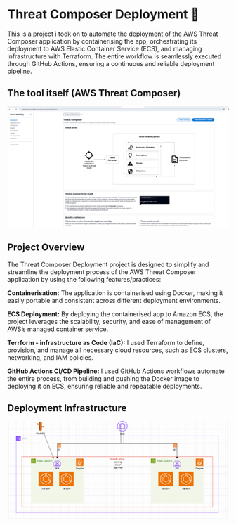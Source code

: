 # Threat Composer Deployment 🚀

This is a project i took on to automate the deployment of the AWS Threat Composer application by containerising the app, orchestrating its deployment to AWS Elastic Container Service (ECS), and managing infrastructure with Terraform. The entire workflow is seamlessly executed through GitHub Actions, ensuring a continuous and reliable deployment pipeline.

## The tool itself (AWS Threat Composer)

![](images/webapp.png)


## Project Overview

The Threat Composer Deployment project is designed to simplify and streamline the deployment process of the AWS Threat Composer application by using the following features/practices:

**Containerisation:** The application is containerised using Docker, making it easily portable and consistent across different deployment environments.

**ECS Deployment:** By deploying the containerised app to Amazon ECS, the project leverages the scalability, security, and ease of management of AWS’s managed container service.

**Terrform - infrastructure as Code (IaC):** I used Terraform to define, provision, and manage all necessary cloud resources, such as ECS clusters, networking, and IAM policies.

**GitHub Actions CI/CD Pipeline:** I used GitHub Actions workflows automate the entire process, from building and pushing the Docker image to deploying it on ECS, ensuring reliable and repeatable deployments.

## Deployment Infrastructure

![](images/highlevel_design.png)
